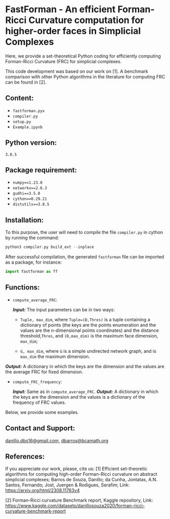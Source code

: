 # FastForman - An efficient Forman-Ricci Curvature computation for higher-order faces in Simplicial Complexes

 Here, we provide a set-theoretical Python coding for efficiently computing Forman-Ricci Curvature (FRC) for simplicial complexes.

This code development was based on our work on [1]. A benchmark comparison with other Python algorithms in the literature for computing FRC can be found in [2].

## Content:

- `fastforman.pyx`
- `compiler.py`
- `setup.py`
- `Example.ipynb`

## Python version: 
    3.8.5
## Package requirement:

- `numpy==1.23.0`
- `networkx==2.6.3`
- `gudhi==3.5.0`
- `cython==0.29.21`
- `distutils==3.8.5`


## Installation:
To this purpose, the user will need to compile the file `compiler.py` in cython by running the command:

```python
python3 compiler.py build_ext --inplace
```

After successful compilation, the generated `fastforman` file can be imported as a package, for instance:

```python
import fastforman as ff
```
## Functions:
- ``compute_average_FRC``:

    ***Input:*** The input parameters can be in two ways:
        
    - `Tuple, max_dim`, where  `Tuple=(D,Thres)` is a tuple containing a dictionary of points (the keys are the points enumeration and the values are the n-dimensional points coordinates) and the distance threshold,`Thres`,  and `(D,max_dim)` is the maximum face dimension, `max_dim`;
    
    - `G, max_dim`, where `G` is a simple undirected network graph, and is `max_dim` the maximum dimension.
    
    
***Output:*** A dictionary in which the keys are the dimension and the values are the average FRC for fixed dimension.
    
    
- ``compute_FRC_frequency``:

    ***Input:*** Same as in `compute_average_FRC`.
    ***Output:*** A dictionary in which the keys are the dimension and the values is a dictionary of the frequency of FRC values.
    
Below, we provide some examples.

## Contact and Support:

danillo.dbs16@gmail.com, dbarros@bcamath.org

## References: 

If you appreciate our work, please, cite us:
[1] Efficient set-theoretic algorithms for computing high-order Forman-Ricci curvature on abstract simplicial complexes; Barros de Souza, Danillo; da Cunha, Jontatas, A.N. Santos, Fernando; Jost, Juergen & Rodigues, Serafim; Link: https://arxiv.org/html/2308.11763v4

[2] Forman-Ricci curvature Benchmark report, Kaggle repository, Link: https://www.kaggle.com/datasets/danillosouza2020/forman-ricci-curvature-benchmark-report